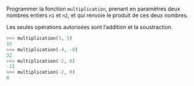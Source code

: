 Programmer la fonction `multiplication`, prenant en paramètres deux nombres entiers
`n1` et `n2`, et qui renvoie le produit de ces deux nombres.

Les seules opérations autorisées sont l’addition et la soustraction. 

```python
>>> multiplication(3, 5)
15
>>> multiplication(-4, -8)
32
>>> multiplication(-2, 6)
-12
>>> multiplication(-2, 0)
0
```
